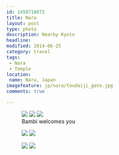```yaml
---
id: 1450718072
title: Nara
layout: post
type: photo
description: Nearby Kyoto
headline: 
modified: 2014-06-25
category: travel
tags:
 - Nara
 - Temple
location:
 name: Nara, Japan
imagefeature: jp/nara/toudaiji_gate.jpg
comments: true

---
```



<figure class="half">
  <a href="/images/jp/nara/bambis_father.jpg"><img src="/images/scale/jp/nara/bambis_father.jpg"/></a>
  <a href="/images/jp/nara/bambi.jpg"><img src="/images/scale/jp/nara/bambi.jpg"/></a>
  <a href="/images/jp/nara/bambi_2.jpg"><img src="/images/scale/jp/nara/bambi_2.jpg"/></a>
  <figcaption>Bambi welcomes you</figcaption>
</figure>

<figure class="half">
  <a href="/images/jp/nara/toudaiji_gate.jpg"><img src="/images/scale/jp/nara/toudaiji_gate.jpg"/></a>
  <a href="/images/jp/nara/toudaiji.jpg"><img src="/images/scale/jp/nara/toudaiji.jpg"/></a>
  <figcaption></figcaption>
</figure>

<figure class="half">
  <a href="/images/jp/nara/toudaiji_left_buddha.jpg"><img src="/images/scale/jp/nara/toudaiji_left_buddha.jpg"/></a>
  <a href="/images/jp/nara/toudaiji_statue.jpg"><img src="/images/scale/jp/nara/toudaiji_statue.jpg"/></a>
  <figcaption></figcaption>
</figure>
